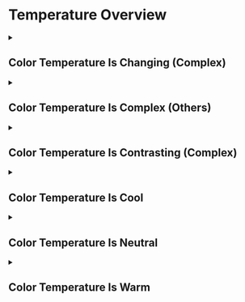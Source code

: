 # Temperature Overview

<details>
<summary><h2>Color Temperature Is Changing (Complex)</h2></summary>


<h3>🔵 Label Name:</h3>
<code>color_temperature_is_changing</code>


<h3>📖 Definition:</h3>
Does the video have noticeable shifts between warm, neutral, and cool color tones in large parts of the scene?

<details>
<summary><h4> Question (Definition)</h4></summary>

</details>

<details>
<summary><h4> Alternative Question</h4></summary>

- Does the video’s color grading change significantly throughout?

- Is there a noticeable variation in the color temperature?

- Does the scene transition between warm and cool tones?

- Is there an evolving or shifting color palette in the video?

- Does the lighting and color temperature fluctuate over time?

- Does the video show deliberate color temperature changes?

- Is there a progression or transition between different color temperatures?

- Does the scene undergo a noticeable color transformation?

</details>

<details>
<summary><h4> Prompt (Definition)</h4></summary>

- The video has noticeable shifts between warm, neutral, and cool color tones in large parts of the scene.

</details>

<details>
<summary><h4> Alternative Prompt</h4></summary>

- A video where the color grading changes throughout.

- A sequence featuring evolving color temperature shifts.

- A shot with transitions between warm and cool tones.

- A video with an intentional change in color temperature.

- A scene where the lighting color shifts across different moments.

- A video displaying a dynamic spectrum of color temperatures.

- A cinematic effect using changing color tones over time.

- A sequence where the color grading is deliberately inconsistent.

</details>

<h4>🟢 Positive:</h4>
<code>self.lighting_setup.color_temperature_is_complex_changing is True</code>

<h4>🔴 Negative:</h4>
<code>self.lighting_setup.color_temperature_is_complex_changing is False</code>

</details>

<details>
<summary><h2>Color Temperature Is Complex (Others)</h2></summary>


<h3>🔵 Label Name:</h3>
<code>color_temperature_is_complex_others</code>


<h3>📖 Definition:</h3>
Does the video show intense contrasts between warm and cool colors with noticeable color temperature shifts across large areas of the scene?

<details>
<summary><h4> Question (Definition)</h4></summary>

</details>

<details>
<summary><h4> Alternative Question</h4></summary>

- Does the video showcase a complex color mix that goes beyond just black-and-white, warm, cool, or neutral classifications?

- Does the video have a complex color mix that isn't just black-and-white, warm, cool, or neutral?

</details>

<details>
<summary><h4> Prompt (Definition)</h4></summary>

- The video shows intense contrasts between warm and cool colors with noticeable color temperature shifts across large areas of the scene.

</details>

<details>
<summary><h4> Alternative Prompt</h4></summary>

- A video with a complex color mix that defies simple classification.

- A sequence showcasing a diverse color palette that goes beyond traditional categories.

- A shot with a complex interplay of colors that defy standard color temperature labels.

- A video that features a unique blend of colors not easily categorized as warm, cool, or neutral.

- A scene with a rich and varied color palette that defies conventional color temperature norms.

</details>

<h4>🟢 Positive:</h4>
<code>self.lighting_setup.color_temperature_is_complex_others is True</code>

<h4>🔴 Negative:</h4>
<code>self.lighting_setup.color_temperature_is_complex_others is False</code>

</details>

<details>
<summary><h2>Color Temperature Is Contrasting (Complex)</h2></summary>


<h3>🔵 Label Name:</h3>
<code>color_temperature_is_contrasting</code>


<h3>📖 Definition:</h3>
Does the video show intense contrasts between warm and cool colors?

<details>
<summary><h4> Question (Definition)</h4></summary>

</details>

<details>
<summary><h4> Alternative Question</h4></summary>

- Does the video exhibit a vivid contrast between warm and cool tones?

- Is there a mix of warm and cool colors within the same shot or sequence?

- Does the scene use opposing color temperatures to create visual contrast?

- Is there a noticeable juxtaposition of warm and cool lighting?

- Does the color grading include a strong contrast between warm and cool hues?

- Is the video designed to emphasize the interplay of warm and cool tones?

- Does the sequence include deliberate color temperature opposition?

- Is there an intentional balance of warm and cool lighting styles?

</details>

<details>
<summary><h4> Prompt (Definition)</h4></summary>

- The video shows intense contrasts between warm and cool colors.

</details>

<details>
<summary><h4> Alternative Prompt</h4></summary>

- A video with a strong contrast between warm and cool tones.

- A sequence where warm and cool hues are deliberately juxtaposed.

- A shot highlighting opposing color temperatures in the same frame.

- A video with intentional warm-cool lighting contrast.

- A scene designed to emphasize a balance between warm and cool hues.

- A shot where warm and cool lights create a visually striking effect.

- A sequence where the interplay of warm and cool color grading is evident.

- A video using complementary warm and cool tones for artistic contrast.

</details>

<h4>🟢 Positive:</h4>
<code>self.lighting_setup.color_temperature_is_complex_contrasting is True</code>

<h4>🔴 Negative:</h4>
<code>self.lighting_setup.color_temperature_is_complex_contrasting is False</code>

</details>

<details>
<summary><h2>Color Temperature Is Cool</h2></summary>


<h3>🔵 Label Name:</h3>
<code>color_temperature_is_cool</code>


<h3>📖 Definition:</h3>
Does the video predominantly feature cool tones such as blues or greens, with no obvious warm tones except possibly black, white, or gray?

<details>
<summary><h4> Question (Definition)</h4></summary>

</details>

<details>
<summary><h4> Alternative Question</h4></summary>

- Does the video have a noticeable cool color balance?

- Is the color grading primarily in cool hues?

- Does the video emphasize blues, greens, or teal tones?

- Is the overall scene bathed in cool lighting?

- Does the sequence consistently feature cool color grading?

- Are the dominant colors in the video within the cool spectrum?

- Does the video’s color scheme lean towards cool tones?

- Is the lighting styled to create a cool, crisp atmosphere?

</details>

<details>
<summary><h4> Prompt (Definition)</h4></summary>

- The video predominantly features cool tones such as blues or greens, with no obvious warm tones except possibly black, white, or gray.

</details>

<details>
<summary><h4> Alternative Prompt</h4></summary>

- A video graded with cool, blue hues.

- A sequence primarily featuring teal and cyan tones.

- A shot where cool colors like blue and green are dominant.

- A cinematic look with strong cool color grading.

- A video that maintains a consistent cool color balance.

- A scene lit in soft, blue-tinted tones.

- A color scheme emphasizing coolness throughout the video.

- A video visually defined by cold, crisp color tones.

</details>

<h4>🟢 Positive:</h4>
<code>self.lighting_setup.color_temperature_is_cool is True</code>

<h4>🔴 Negative:</h4>
<code>self.lighting_setup.color_temperature_is_cool is False</code>

</details>

<details>
<summary><h2>Color Temperature Is Neutral</h2></summary>


<h3>🔵 Label Name:</h3>
<code>color_temperature_is_neutral</code>


<h3>📖 Definition:</h3>
Does the video have a mostly neutral and stable color palette with no strong warm or cool tones standing out, and the contrasts between colors are mild (not overly intense)?

<details>
<summary><h4> Question (Definition)</h4></summary>

</details>

<details>
<summary><h4> Alternative Question</h4></summary>

- Is the video’s color temperature balanced and natural?

- Does the video lack a noticeable warm or cool shift?

- Is the overall color grading neutral and evenly toned?

- Does the sequence avoid heavy color grading shifts?

- Is the lighting in the video neither warm nor cool?

- Are the colors in the video presented in a natural balance?

- Does the color scheme avoid an artificial tint?

- Is the scene visually neutral without a strong color cast?

</details>

<details>
<summary><h4> Prompt (Definition)</h4></summary>

- The video's color palette is mostly neutral and stable, with no strong warm or cool tones standing out, and the contrasts between colors are mild (not overly intense).

</details>

<details>
<summary><h4> Alternative Prompt</h4></summary>

- A video with evenly balanced color grading.

- A sequence with a neutral and natural color palette.

- A shot where no strong warm or cool tint is applied.

- A video where colors appear as naturally as possible.

- A cinematic look with minimal color grading interference.

- A scene presented in a neutral, unaltered color tone.

- A video that avoids overly warm or cool color biases.

- A shot with realistic and balanced color reproduction.

</details>

<h4>🟢 Positive:</h4>
<code>self.lighting_setup.color_temperature_is_neutral is True</code>

<h4>🔴 Negative:</h4>
<code>self.lighting_setup.color_temperature_is_neutral is False</code>

</details>

<details>
<summary><h2>Color Temperature Is Warm</h2></summary>


<h3>🔵 Label Name:</h3>
<code>color_temperature_is_warm</code>


<h3>📖 Definition:</h3>
Does the video predominantly feature warm tones such as reds, oranges, or yellows, with no obvious cool tones except possibly black, white, or gray?

<details>
<summary><h4> Question (Definition)</h4></summary>

</details>

<details>
<summary><h4> Alternative Question</h4></summary>

- Does the video have a noticeable warm color balance?

- Is the color grading primarily in warm hues?

- Does the video emphasize reds, oranges, or golden tones?

- Is the overall scene bathed in warm lighting?

- Does the sequence consistently feature warm color grading?

- Are the dominant colors in the video within the warm spectrum?

- Does the video’s color scheme lean towards warm tones?

- Is the lighting styled to create a warm, inviting look?

</details>

<details>
<summary><h4> Prompt (Definition)</h4></summary>

- The video predominantly features warm tones such as reds, oranges, or yellows, with no obvious cool tones except possibly black, white, or gray.

</details>

<details>
<summary><h4> Alternative Prompt</h4></summary>

- A video graded with warm, golden hues.

- A sequence primarily featuring red and orange tones.

- A shot where warm colors like yellow and amber are dominant.

- A cinematic look with strong warm color grading.

- A video that maintains a consistent warm color balance.

- A scene lit in soft, golden tones.

- A color scheme emphasizing warmth throughout the video.

- A video visually defined by warm light and hues.

</details>

<h4>🟢 Positive:</h4>
<code>self.lighting_setup.color_temperature_is_warm is True</code>

<h4>🔴 Negative:</h4>
<code>self.lighting_setup.color_temperature_is_warm is False</code>

</details>
